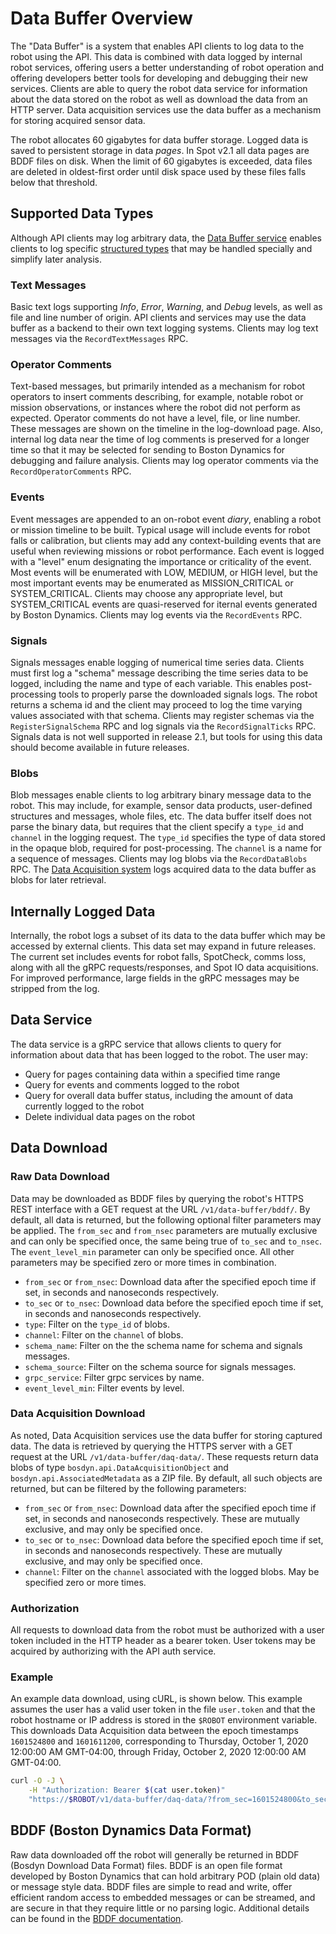 <!--
Copyright (c) 2020 Boston Dynamics, Inc.  All rights reserved.

Downloading, reproducing, distributing or otherwise using the SDK Software
is subject to the terms and conditions of the Boston Dynamics Software
Development Kit License (20191101-BDSDK-SL).
-->

# Data Buffer Overview
The "Data Buffer" is a system that enables API clients to log data to the robot using the API.  This data is combined with data logged by internal robot services, offering users a better understanding of robot operation and offering developers better tools for developing and debugging their new services.  Clients are able to query the robot data service for information about the data stored on the robot as well as download the data from an HTTP server.  Data acquisition services use the data buffer as a mechanism for storing acquired sensor data.

The robot allocates 60 gigabytes for data buffer storage.  Logged data is saved to persistent storage in data _pages_.  In Spot v2.1 all data pages are BDDF files on disk.  When the limit of 60 gigabytes is exceeded, data files are deleted in oldest-first order until disk space used by these files falls below that threshold.

## Supported Data Types
Although API clients may log arbitrary data, the [Data Buffer service](../../protos/bosdyn/api/data_buffer_service.proto) enables clients to log specific [structured types](../../protos/bosdyn/api/data_buffer.proto) that may be handled specially and simplify later analysis.

### Text Messages
Basic text logs supporting _Info_, _Error_, _Warning_, and _Debug_ levels, as well as file and line number of origin.  API clients and services may use the data buffer as a backend to their own text logging systems.  Clients may log text messages via the `RecordTextMessages` RPC.

### Operator Comments
Text-based messages, but primarily intended as a mechanism for robot operators to insert comments describing, for example, notable robot or mission observations, or instances where the robot did not perform as expected.  Operator comments do not have a level, file, or line number.  These messages are shown on the timeline in the log-download page.  Also, internal log data near the time of log comments is preserved for a longer time so that it may be selected for sending to Boston Dynamics for debugging and failure analysis.  Clients may log operator comments via the `RecordOperatorComments` RPC.

### Events
Event messages are appended to an on-robot event _diary_, enabling a robot or mission timeline to be built.  Typical usage will include events for robot falls or calibration, but clients may add any context-building events that are useful when reviewing missions or robot performance.  Each event is logged with a "level" enum designating the importance or criticality of the event.  Most events will be enumerated with LOW, MEDIUM, or HIGH level, but the most important events may be enumerated as MISSION_CRITICAL or SYSTEM_CRITICAL.  Clients may choose any appropriate level, but SYSTEM_CRITICAL events are quasi-reserved for iternal events generated by Boston Dynamics.  Clients may log events via the `RecordEvents` RPC.

### Signals
Signals messages enable logging of numerical time series data.  Clients must first log a "schema" message describing the time series data to be logged, including the name and type of each variable.  This enables post-processing tools to properly parse the downloaded signals logs.  The robot returns a schema id and the client may proceed to log the time varying values associated with that schema.  Clients may register schemas via the `RegisterSignalSchema` RPC and log signals via the `RecordSignalTicks` RPC.  Signals data is not well supported in release 2.1, but tools for using this data should become available in future releases.

### Blobs
Blob messages enable clients to log arbitrary binary message data to the robot.  This may include, for example, sensor data products, user-defined structures and messages, whole files, etc.  The data buffer itself does not parse the binary data, but requires that the client specify a `type_id` and `channel` in the logging request.  The `type_id` specifies the type of data stored in the opaque blob, required for post-processing.  The `channel` is a name for a sequence of messages.  Clients may log blobs via the `RecordDataBlobs` RPC.  The [Data Acquisition system](./data_acquisition_overview.md) logs acquired data to the data buffer as blobs for later retrieval.

## Internally Logged Data
Internally, the robot logs a subset of its data to the data buffer which may be accessed by external clients.  This data set may expand in future releases.  The current set includes events for robot falls, SpotCheck, comms loss, along with all the gRPC requests/responses, and Spot IO data acquisitions.  For improved performance, large fields in the gRPC messages may be stripped from the log.

## Data Service
The data service is a gRPC service that allows clients to query for information about data that has been logged to the robot.  The user may:
* Query for pages containing data within a specified time range
* Query for events and comments logged to the robot
* Query for overall data buffer status, including the amount of data currently logged to the robot
* Delete individual data pages on the robot

## Data Download

### Raw Data Download
Data may be downloaded as BDDF files by querying the robot's HTTPS REST interface with a GET request at the URL `/v1/data-buffer/bddf/`.  By default, all data is returned, but the following optional filter parameters may be applied.  The `from_sec` and `from_nsec` parameters are mutually exclusive and can only be specified once, the same being true of `to_sec` and `to_nsec`.  The `event_level_min` parameter can only be specified once.  All other parameters may be specified zero or more times in combination.
- `from_sec` or `from_nsec`: Download data after the specified epoch time if set, in seconds and nanoseconds respectively.
- `to_sec` or `to_nsec`: Download data before the specified epoch time if set, in seconds and nanoseconds respectively.
- `type`: Filter on the `type_id` of blobs.
- `channel`: Filter on the `channel` of blobs.
- `schema_name`: Filter on the the schema name for schema and signals messages.
- `schema_source`: Filter on the schema source for signals messages.
- `grpc_service`: Filter grpc services by name.
- `event_level_min`: Filter events by level.

### Data Acquisition Download
As noted, Data Acquisition services use the data buffer for storing captured data.  The data is retrieved by querying the HTTPS server with a GET request at the URL `/v1/data-buffer/daq-data/`.  These requests return data blobs of type `bosdyn.api.DataAcquisitionObject` and `bosdyn.api.AssociatedMetadata` as a ZIP file.  By default, all such objects are returned, but can be filtered by the following parameters:
- `from_sec` or `from_nsec`: Download data after the specified epoch time if set, in seconds and nanoseconds respectively.  These are mutually exclusive, and may only be specified once.
- `to_sec` or `to_nsec`: Download data before the specified epoch time if set, in seconds and nanoseconds respectively.  These are mutually exclusive, and may only be specified once.
- `channel`: Filter on the `channel` associated with the logged blobs.  May be specified zero or more times.

### Authorization
All requests to download data from the robot must be authorized with a user token included in the HTTP header as a bearer token.  User tokens may be acquired by authorizing with the API auth service.

### Example
An example data download, using cURL, is shown below.  This example assumes the user has a valid user token in the file `user.token` and that the robot hostname or IP address is stored in the `$ROBOT` environment variable.  This downloads Data Acquisition data between the epoch timestamps `1601524800` and `1601611200`, corresponding to Thursday, October 1, 2020 12:00:00 AM GMT-04:00, through Friday, October 2, 2020 12:00:00 AM GMT-04:00.

```bash
curl -O -J \
    -H "Authorization: Bearer $(cat user.token)"
    "https://$ROBOT/v1/data-buffer/daq-data/?from_sec=1601524800&to_sec=1601611200"
```

## BDDF (Boston Dynamics Data Format)
Raw data downloaded off the robot will generally be returned in BDDF (Bosdyn Download Data Format) files.  BDDF is an open file format developed by Boston Dynamics that can hold arbitrary POD (plain old data) or message style data.  BDDF files are simple to read and write, offer efficient random access to embedded messages or can be streamed, and are secure in that they require little or no parsing logic.  Additional details can be found in the [BDDF documentation](./bddf.md).
